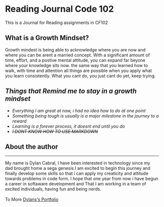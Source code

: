 # Reading Journal Code 102
This is a Journal for Reading assignments in CF102

## What is a Growth Mindset?
Growth mindest is being able to acknowledge where you are now and where you can be arent a married concept. With a significant amount of time, effort, and a postive mental attitude, you can expand far beyone where your knowledge sits now. the same way that you learned how to walk, with time and attention all things are possible when you apply what you learn consistently. What you cant do, you just cant do yet, keep trying.

## *Things that Remind me to stay in a growth mindset*
* *Everything I am great at now, i had no idea how to do at one point*
* *Something being tough is usually is a major milestone in the journey to a reward*
* *Learning is a forever process, it doesnt end until you do*
* *~~I DONT KNOW HOW TO USE MARKDOWN~~*

## About the author
---
My name is Dylan Cabral, I have been interested in technology since my dad brought home a sega genesis.I am excited to begin this journey and finally develop some skills so that i can apply my creaticity and attitude towards problems in code form. I hope that one year from now i have begun a career in softaware development and That I am working in a team of excited individuals, having fun and being nerds.
<br>
<br>
To More 
[Dylans's Portfolio](https://github.com/dylancabral)
